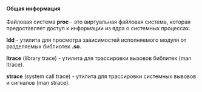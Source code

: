 #### Общая информация

Файловая система **proc** - это виртуальная файловая система, которая предоставляет доступ к 
информации из ядра о системных процессах.

**ldd** - утилита для просмотра зависимостей исполняемого модуля от разделяемых библиотек **.so**.

**ltrace** (library trace) - утилита для трассировки вызовов библитек (man ltrace).

**strace** (system call trace) - утилита для трассировки системных вывовов и сигналов (man strace).

